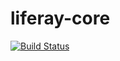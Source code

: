 liferay-core
===============
[![Build Status](https://travis-ci.org/alloyui/core.svg?branch=master)](https://travis-ci.org/alloyui/core)
